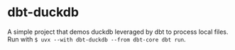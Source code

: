 # dbt-duckdb

A simple project that demos duckdb leveraged by dbt to process local files. Run with `$ uvx --with dbt-duckdb --from dbt-core dbt run`.

